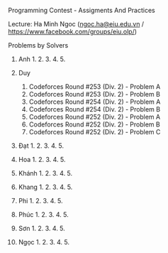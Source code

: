 Programming Contest - Assigments And Practices

Lecture: Ha Minh Ngoc (ngoc.ha@eiu.edu.vn / https://www.facebook.com/groups/eiu.olp/)

Problems by Solvers

1. Anh
    1. 
    2. 
    3. 
    4. 
    5. 

2. Duy
    1. Codeforces Round #253 (Div. 2) - Problem A
    2. Codeforces Round #253 (Div. 2) - Problem B
    3. Codeforces Round #254 (Div. 2) - Problem A
    4. Codeforces Round #254 (Div. 2) - Problem B
    5. Codeforces Round #252 (Div. 2) - Problem A
	6. Codeforces Round #252 (Div. 2) - Problem B
	7. Codeforces Round #252 (Div. 2) - Problem C
3. Đạt
    1. 
    2. 
    3. 
    4. 
    5. 

3. Hoa
    1. 
    2. 
    3. 
    4. 
    5. 

3. Khánh
    1. 
    2. 
    3. 
    4. 
    5. 

4. Khang
    1. 
    2. 
    3. 
    4. 
    5. 

5. Phi
    1. 
    2. 
    3. 
    4. 
    5. 

6. Phúc
    1. 
    2. 
    3. 
    4. 
    5. 

7. Sơn
    1. 
    2. 
    3. 
    4. 
    5. 

8. Ngọc
    1. 
    2. 
    3. 
    4. 
    5. 
